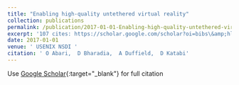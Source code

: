 ```yaml
---
title: "Enabling high-quality untethered virtual reality"
collection: publications
permalink: /publication/2017-01-01-Enabling-high-quality-untethered-virtual-reality
excerpt: '107 cites: https://scholar.google.com/scholar?oi=bibs\&amp;hl=en\&amp;cites=5103195521437052288'
date: 2017-01-01
venue: ' USENIX NSDI '
citation: ' O Abari,  D Bharadia,  A Duffield,  D Katabi'
---
```


Use [Google Scholar](https://scholar.google.com/scholar?q=Enabling+high+quality+untethered+virtual+reality){:target="_blank"} for full citation